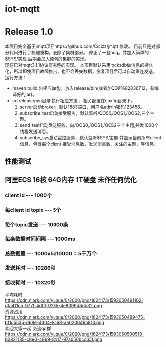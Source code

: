 # iot-mqtt
# Release 1.0
本项目完全基于jmqtt项目https://github.com/Cicizz/jmqtt 修改。 
目前只是对部分代码进行了梳理重构。去除了集群部分。 
修正了一些bug。并加入简单的$SYS/实现 
后期会加入原创的集群的实现。  
现在已对mqtt3.1.1协议有完整的实现。
本项目默认采用rocksdb做消息的持久化，所以即使项目故障推出，也不会丢失数据，恢复项目后可以自动重连发送。
运行方法： 
- maven build 出相应jar包，放入release/bin(或者加QQ群682036712，有编译好的jar)。
- cd release/bin目录 执行相应方法 ，相关配置在config目录下。
  1. server启动broker，默认1883端口，用户名admin密码123456。
  2. subscribe_test启动接受服务，默认监听/QOS0,/QOS1,/QOS2,三个主题。
  3. send_test启动发送服务，向/QOS0,/QOS1,/QOS2三个主题,并发1000个线程发送消息。
  4. subscribe_sys启动监控服务，默认监听$SYS/主题.并显示当前所有client信息，包含每个client 接受消息数，发送消息数，关注的主题，等信息。
  
## 性能测试 
## 阿里ECS 16核 64G内存 1T硬盘 未作任何优化
### client id --- 1000个  
### 每client id topic --- 5个
### 每个topic发送 ---  10000条
### 每条数据时间间隔   --- 1000ms 
### 总数据量 ---  1000x5x10000 = 5千万个          
### 发送耗时 --- 10286秒
### 接收耗时 --- 10320秒
平均耗时
https://cdn.nlark.com/yuque/0/2020/png/1624173/1593050491102-dfa411cb-977f-4d0f-9265-4e8099d8db32.png                                          
资源占用
https://cdn.nlark.com/yuque/0/2020/png/1624173/1593050489475-bf1c5535-d68e-4304-8a68-ae020649a813.png  
欢迎大家一起 交流qq群
https://cdn.nlark.com/yuque/0/2020/png/1624173/1593050500510-b2821135-c8e0-4969-8417-97ab50bcc65f.png

